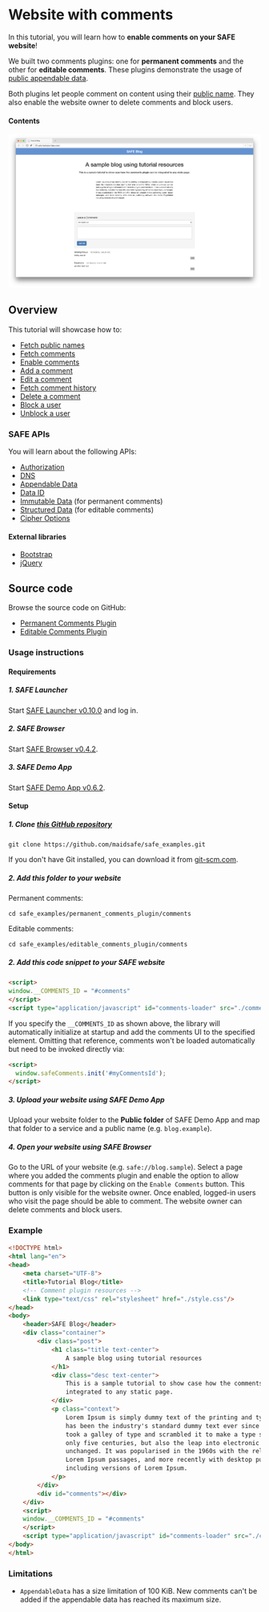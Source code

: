 # Website with comments

In this tutorial, you will learn how to **enable comments on your SAFE website**!

We built two comments plugins: one for **permanent comments** and the other for **editable comments**. These plugins demonstrate the usage of [public appendable data](https://api.safedev.org/low-level-api/appendable-data/).

Both plugins let people comment on content using their [public name](https://api.safedev.org/dns/). They also enable the website owner to delete comments and block users.

#### Contents

<!-- toc -->

![Comments plugin](img/comments-plugin.png)

## Overview

This tutorial will showcase how to:

- [Fetch public names](fetch-public-names.md)
- [Fetch comments](fetch-comments.md)
- [Enable comments](enable-comments.md)
- [Add a comment](add-a-comment.md)
- [Edit a comment](edit-a-comment.md)
- [Fetch comment history](fetch-comment-history.md)
- [Delete a comment](delete-a-comment.md)
- [Block a user](block-a-user.md)
- [Unblock a user](unblock-a-user.md)

### SAFE APIs

You will learn about the following APIs:

- [Authorization](https://api.safedev.org/auth/)
- [DNS](https://api.safedev.org/dns/)
- [Appendable Data](https://api.safedev.org/low-level-api/appendable-data/)
- [Data ID](https://api.safedev.org/low-level-api/data-id/)
- [Immutable Data](https://api.safedev.org/low-level-api/immutable-data/) (for permanent comments)
- [Structured Data](https://api.safedev.org/low-level-api/structured-data/) (for editable comments)
- [Cipher Options](https://api.safedev.org/low-level-api/cipher-options/)

#### External libraries

- [Bootstrap](https://getbootstrap.com/)
- [jQuery](https://jquery.com/)

## Source code

Browse the source code on GitHub:

- [Permanent Comments Plugin](https://github.com/maidsafe/safe_examples/tree/master/permanent_comments_plugin)
- [Editable Comments Plugin](https://github.com/maidsafe/safe_examples/tree/master/editable_comments_plugin)

### Usage instructions

#### Requirements

##### 1. SAFE Launcher

Start [SAFE Launcher v0.10.0](https://github.com/maidsafe/safe_launcher/releases/tag/0.10.0) and log in.

##### 2. SAFE Browser

Start [SAFE Browser v0.4.2](https://github.com/joshuef/beaker/releases/tag/v0.4.2).

##### 3. SAFE Demo App

Start [SAFE Demo App v0.6.2](https://github.com/maidsafe/safe_examples/releases/tag/0.10.1).

#### Setup

##### 1. Clone [this GitHub repository](https://github.com/maidsafe/safe_examples)

```
git clone https://github.com/maidsafe/safe_examples.git
```

If you don't have Git installed, you can download it from [git-scm.com](https://git-scm.com/downloads).

##### 2. Add this folder to your website

Permanent comments:

```
cd safe_examples/permanent_comments_plugin/comments
```

Editable comments:

```
cd safe_examples/editable_comments_plugin/comments
```

##### 2. Add this code snippet to your SAFE website

```html
<script>
window.__COMMENTS_ID = "#comments"
</script>
<script type="application/javascript" id="comments-loader" src="./comments/main.js"/>
```

If you specify the `__COMMENTS_ID` as shown above, the library will automatically initialize at startup and add the comments UI to the specified element. Omitting that reference, comments won't be loaded automatically but need to be invoked directly via:

```html
<script>
  window.safeComments.init('#myCommentsId');
</script>
```

##### 3. Upload your website using SAFE Demo App

Upload your website folder to the **Public folder** of SAFE Demo App and map that folder to a service and a public name (e.g. `blog.example`).

##### 4. Open your website using SAFE Browser

Go to the URL of your website (e.g. `safe://blog.sample`). Select a page where you added the comments plugin and enable the option to allow comments for that page by clicking on the `Enable Comments` button. This button is only visible for the website owner. Once enabled, logged-in users who visit the page should be able to comment. The website owner can delete comments and block users.

### Example

```html
<!DOCTYPE html>
<html lang="en">
<head>
    <meta charset="UTF-8">
    <title>Tutorial Blog</title>
    <!-- Comment plugin resources -->
    <link type="text/css" rel="stylesheet" href="./style.css"/>
</head>
<body>
    <header>SAFE Blog</header>
    <div class="container">
        <div class="post">
            <h1 class="title text-center">
                A sample blog using tutorial resources
            </h1>
            <div class="desc text-center">
                This is a sample tutorial to show case how the comments plugin can be
                integrated to any static page.
            </div>
            <p class="context">
                Lorem Ipsum is simply dummy text of the printing and typesetting industry. Lorem Ipsum
                has been the industry's standard dummy text ever since the 1500s, when an unknown printer
                took a galley of type and scrambled it to make a type specimen book. It has survived not
                only five centuries, but also the leap into electronic typesetting, remaining essentially
                unchanged. It was popularised in the 1960s with the release of Letraset sheets containing
                Lorem Ipsum passages, and more recently with desktop publishing software like Aldus PageMaker
                including versions of Lorem Ipsum.
            </p>
        </div>
        <div id="comments"></div>
    </div>
    <script>
    window.__COMMENTS_ID = "#comments"
    </script>
    <script type="application/javascript" id="comments-loader" src="./comments/main.js"></script>
</body>
</html>
```

### Limitations

- `AppendableData` has a size limitation of 100 KiB. New comments can't be added if the appendable data has reached its maximum size.

<!-- are there other limitations? -->
